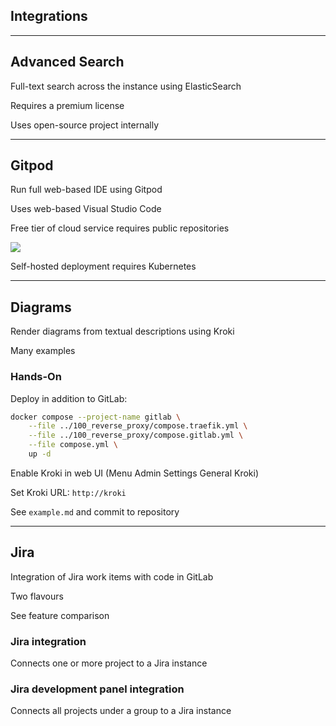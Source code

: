<!-- .slide: id="gitlab_integrations" class="vertical-center" -->

<i class="fa-duotone fa-handshake fa-8x fa-duotone-colors" style="float: right; color: grey;"></i>

## Integrations

---

## Advanced Search

<i class="fa-duotone fa-magnifying-glass-dollar fa-4x fa-duotone-colors-inverted" style="float: right;"></i>

Full-text search across the instance using ElasticSearch [<i class="fa-solid fa-arrow-up-right-from-square"></i>](https://docs.gitlab.com/ee/integration/elasticsearch.html)

Requires a premium license

Uses open-source project internally [<i class="fa-solid fa-arrow-up-right-from-square"></i>](https://gitlab.com/gitlab-org/gitlab-elasticsearch-indexer)

---

## Gitpod

<i class="fa-duotone fa-browser fa-4x fa-duotone-colors-inverted" style="float: right;"></i>

Run full web-based IDE [<i class="fa-solid fa-arrow-up-right-from-square"></i>](https://docs.gitlab.com/ee/integration/gitpod.html) using Gitpod [<i class="fa-solid fa-arrow-up-right-from-square"></i>](https://www.gitpod.io/)

Uses web-based Visual Studio Code [<i class="fa-solid fa-arrow-up-right-from-square"></i>](https://vscode.dev/)

Free tier of cloud service requires public repositories

![](150_gitlab/138_integrations/gitpod.drawio.svg) <!-- .element: style="width: 60%;" -->

Self-hosted deployment requires Kubernetes

---

## Diagrams

<i class="fa-duotone fa-diagram-project fa-4x fa-duotone-colors-inverted" style="float: right;"></i>

Render diagrams from textual descriptions [<i class="fa-solid fa-arrow-up-right-from-square"></i>](https://docs.gitlab.com/ee/administration/integration/kroki.html) using Kroki [<i class="fa-solid fa-arrow-up-right-from-square"></i>](https://kroki.io/)

Many examples [<i class="fa-solid fa-arrow-up-right-from-square"></i>](https://kroki.io/examples.html)

### Hands-On

Deploy in addition to GitLab:

```bash
docker compose --project-name gitlab \
    --file ../100_reverse_proxy/compose.traefik.yml \
    --file ../100_reverse_proxy/compose.gitlab.yml \
    --file compose.yml \
    up -d
```

Enable Kroki in web UI (Menu <i class="fa-regular fa-arrow-right"></i> Admin <i class="fa-regular fa-arrow-right"></i> Settings <i class="fa-regular fa-arrow-right"></i> General <i class="fa-regular fa-arrow-right"></i> Kroki)

Set Kroki URL: `http://kroki`

See `example.md` and commit to repository

---

## Jira

<i class="fa-brands fa-jira fa-4x fa-duotone-colors-inverted" style="float: right;"></i>

Integration of Jira work items with code in GitLab [<i class="fa-solid fa-arrow-up-right-from-square"></i>](https://docs.gitlab.com/ee/integration/jira/)

Two flavours

See feature comparison [<i class="fa-solid fa-arrow-up-right-from-square"></i>](https://docs.gitlab.com/ee/integration/jira/#direct-feature-comparison)

### Jira integration

Connects one or more project to a Jira instance [<i class="fa-solid fa-arrow-up-right-from-square"></i>](https://docs.gitlab.com/ee/integration/jira/configure.html)

### Jira development panel integration

Connects all projects under a group to a Jira instance [<i class="fa-solid fa-arrow-up-right-from-square"></i>](https://docs.gitlab.com/ee/integration/jira/development_panel.html#configure-the-integration)
